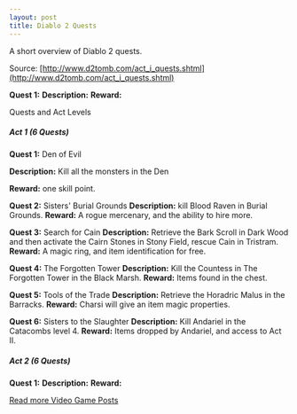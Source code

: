 ```yaml
---
layout: post
title: Diablo 2 Quests
---
```

A short overview of Diablo 2 quests.

Source: [http://www.d2tomb.com/act_i_quests.shtml](http://www.d2tomb.com/act_i_quests.shtml)

**Quest 1:** 
**Description:** 
**Reward:** 

Quests and Act Levels

##### Act 1 (6 Quests)
**Quest 1:** Den of Evil

**Description:** Kill all the monsters in the Den

**Reward:** one skill point.

**Quest 2:** Sisters' Burial Grounds
**Description:** kill Blood Raven in Burial Grounds.
**Reward:** A rogue mercenary, and the ability to hire more.

**Quest 3:** Search for Cain
**Description:** Retrieve the Bark Scroll in Dark Wood and then activate the Cairn Stones in Stony Field, rescue Cain in Tristram.
**Reward:** A magic ring, and item identification for free.

**Quest 4:** The Forgotten Tower
**Description:** Kill the Countess in The Forgotten Tower in the Black Marsh.
**Reward:** Items found in the chest.

**Quest 5:** Tools of the Trade
**Description:** Retrieve the Horadric Malus in the Barracks.
**Reward:** Charsi will give an item magic properties.

**Quest 6:** Sisters to the Slaughter
**Description:** Kill Andariel in the Catacombs level 4.
**Reward:** Items dropped by Andariel, and access to Act II.

##### Act 2 (6 Quests)
**Quest 1:** 
**Description:** 
**Reward:** 

[Read more Video Game Posts](#)
